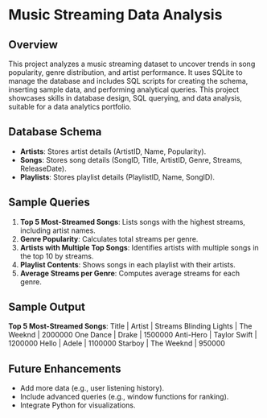 # Music Streaming Data Analysis

## Overview
This project analyzes a music streaming dataset to uncover trends in song popularity, genre distribution,
and artist performance. It uses SQLite to manage the database and includes SQL scripts for creating the schema, 
inserting sample data, and performing analytical queries. This project showcases skills in database design,
SQL querying, and data analysis, suitable for a data analytics portfolio.

## Database Schema
- **Artists**: Stores artist details (ArtistID, Name, Popularity).
- **Songs**: Stores song details (SongID, Title, ArtistID, Genre, Streams, ReleaseDate).
- **Playlists**: Stores playlist details (PlaylistID, Name, SongID).

## Sample Queries
1. **Top 5 Most-Streamed Songs**: Lists songs with the highest streams, including artist names.
2. **Genre Popularity**: Calculates total streams per genre.
3. **Artists with Multiple Top Songs**: Identifies artists with multiple songs in the top 10 by streams.
4. **Playlist Contents**: Shows songs in each playlist with their artists.
5. **Average Streams per Genre**: Computes average streams for each genre.

## Sample Output
**Top 5 Most-Streamed Songs**:
Title | Artist | Streams 
Blinding Lights | The Weeknd | 2000000 
One Dance | Drake | 1500000 
Anti-Hero | Taylor Swift | 1200000 
Hello | Adele | 1100000 
Starboy | The Weeknd | 950000

## Future Enhancements
- Add more data (e.g., user listening history).
- Include advanced queries (e.g., window functions for ranking).
- Integrate Python for visualizations.
